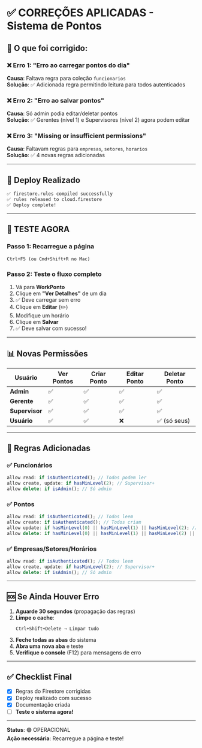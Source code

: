 
# ✅ CORREÇÕES APLICADAS - Sistema de Pontos

## 🎯 O que foi corrigido:

### ❌ Erro 1: "Erro ao carregar pontos do dia"
**Causa**: Faltava regra para coleção `funcionarios`  
**Solução**: ✅ Adicionada regra permitindo leitura para todos autenticados

### ❌ Erro 2: "Erro ao salvar pontos"
**Causa**: Só admin podia editar/deletar pontos  
**Solução**: ✅ Gerentes (nível 1) e Supervisores (nível 2) agora podem editar

### ❌ Erro 3: "Missing or insufficient permissions"
**Causa**: Faltavam regras para `empresas`, `setores`, `horarios`  
**Solução**: ✅ 4 novas regras adicionadas

---

## 🚀 Deploy Realizado

```bash
✅ firestore.rules compiled successfully
✅ rules released to cloud.firestore
✅ Deploy complete!
```

---

## 🧪 TESTE AGORA

### Passo 1: Recarregue a página
```
Ctrl+F5 (ou Cmd+Shift+R no Mac)
```

### Passo 2: Teste o fluxo completo
1. Vá para **WorkPonto**
2. Clique em **"Ver Detalhes"** de um dia
3. ✅ Deve carregar sem erro
4. Clique em **Editar** (✏️)
5. Modifique um horário
6. Clique em **Salvar**
7. ✅ Deve salvar com sucesso!

---

## 📊 Novas Permissões

| Usuário | Ver Pontos | Criar Ponto | Editar Ponto | Deletar Ponto |
|---------|------------|-------------|--------------|---------------|
| **Admin** | ✅ | ✅ | ✅ | ✅ |
| **Gerente** | ✅ | ✅ | ✅ | ✅ |
| **Supervisor** | ✅ | ✅ | ✅ | ✅ |
| **Usuário** | ✅ | ✅ | ❌ | ✅ (só seus) |

---

## 🔐 Regras Adicionadas

### ✅ Funcionários
```javascript
allow read: if isAuthenticated(); // Todos podem ler
allow create, update: if hasMinLevel(2); // Supervisor+
allow delete: if isAdmin(); // Só admin
```

### ✅ Pontos
```javascript
allow read: if isAuthenticated(); // Todos leem
allow create: if isAuthenticated(); // Todos criam
allow update: if hasMinLevel(0) || hasMinLevel(1) || hasMinLevel(2); // Admin/Gerente/Supervisor
allow delete: if hasMinLevel(0) || hasMinLevel(1) || hasMinLevel(2) || funcionarioId == auth.uid;
```

### ✅ Empresas/Setores/Horários
```javascript
allow read: if isAuthenticated(); // Todos leem
allow create, update: if hasMinLevel(2); // Supervisor+
allow delete: if isAdmin(); // Só admin
```

---

## 🆘 Se Ainda Houver Erro

1. **Aguarde 30 segundos** (propagação das regras)
2. **Limpe o cache**:
   ```
   Ctrl+Shift+Delete → Limpar tudo
   ```
3. **Feche todas as abas** do sistema
4. **Abra uma nova aba** e teste
5. **Verifique o console** (F12) para mensagens de erro

---

## ✅ Checklist Final

- [x] Regras do Firestore corrigidas
- [x] Deploy realizado com sucesso
- [x] Documentação criada
- [ ] **Teste o sistema agora!**

---

**Status**: 🟢 OPERACIONAL  
**Ação necessária**: Recarregue a página e teste!
